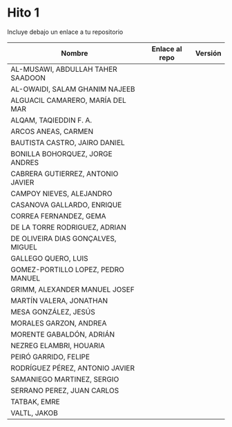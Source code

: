 # Hito 1

Incluye debajo un enlace a tu repositorio

| Nombre   | Enlace al repo | Versión |
|----------|--------------- |---------|
| AL-MUSAWI,  ABDULLAH TAHER SAADOON | | | |
| AL-OWAIDI,  SALAM GHANIM NAJEEB | | | |
| ALGUACIL CAMARERO,  MARÍA DEL MAR | | | |
| ALQAM,  TAQIEDDIN F. A. | | | |
| ARCOS ANEAS, CARMEN | | | |
| BAUTISTA CASTRO,  JAIRO DANIEL | | | |
| BONILLA BOHORQUEZ,  JORGE ANDRES | | | |
| CABRERA GUTIERREZ,  ANTONIO JAVIER | | | |
| CAMPOY NIEVES, ALEJANDRO | | | |
| CASANOVA GALLARDO, ENRIQUE | | | |
| CORREA FERNANDEZ,  GEMA | | | |
| DE LA TORRE RODRIGUEZ,  ADRIAN | | | |
| DE OLIVEIRA DIAS GONÇALVES, MIGUEL | | | |
| GALLEGO QUERO,  LUIS | | | |
| GOMEZ-PORTILLO LOPEZ,  PEDRO MANUEL | | | |
| GRIMM,  ALEXANDER MANUEL JOSEF | | | |
| MARTÍN VALERA, JONATHAN | | | |
| MESA GONZÁLEZ, JESÚS | | | |
| MORALES GARZON,  ANDREA | | | |
| MORENTE GABALDÓN, ADRIÁN | | | |
| NEZREG ELAMBRI,   HOUARIA | | | |
| PEIRÓ GARRIDO,  FELIPE | | | |
| RODRÍGUEZ PÉREZ, ANTONIO JAVIER | | | |
| SAMANIEGO MARTINEZ,  SERGIO | | | |
| SERRANO PEREZ,  JUAN CARLOS | | | |
| TATBAK,  EMRE | | | |
| VALTL,  JAKOB | | | |

